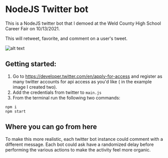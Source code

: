 # NodeJS Twitter bot
This is a NodeJS twitter bot that I demoed at the Weld County High School Career Fair on 10/13/2021.

This will retweet, favorite, and comment on a user's tweet. 

![alt text](https://github.com/DavidZirinsky/NodeJsTwitterBot/blob/master/action_shot.png)


## Getting started:
1. Go to https://developer.twitter.com/en/apply-for-access and register as many twitter accounts for api access as you'd like ( in the example image I created two).
2. Add the credentials from twitter to `main.js`
3. From the terminal run the following two commands: 
``` 
npm i
npm start
```

## Where you can go from here
To make this more realistic, each twitter bot instance could comment with a different message. Each bot could ask have a randomized delay before performing the various actions to make the activity feel more organic. 